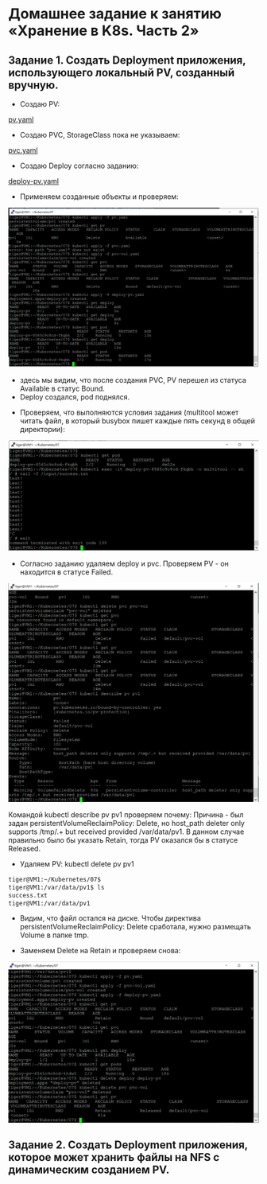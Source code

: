 # Домашнее задание к занятию «Хранение в K8s. Часть 2»

## Задание 1. Создать Deployment приложения, использующего локальный PV, созданный вручную.

* Создаю PV:

[pv.yaml](https://github.com/A-Tagir/kubernetes/blob/main/07/pv.yaml)

* Создаю PVC, StorageClass пока не указываем:

[pvc.yaml](https://github.com/A-Tagir/kubernetes/blob/main/07/pvc-vol.yaml)

* Создаю Deploy согласно заданию:

[deploy-pv.yaml](https://github.com/A-Tagir/kubernetes/blob/main/07/deploy-pv.yaml)

* Применяем созданные объекты и проверяем:

![apply_ok](https://github.com/A-Tagir/kubernetes/blob/main/07/Kubernetes07_pvc_apply_ok.png)

- здесь мы видим, что после создания PVC, PV перешел из  статуса Available в статус Bound.
- Deploy создался, pod поднялся.

* Проверяем, что выполняются условия задания (multitool может читать файл, в который busybox пишет каждые пять секунд в общей директории):

![read-write_OK](https://github.com/A-Tagir/kubernetes/blob/main/07/Kubernetes07_pvc_r-w_ok.png)

* Согласно заданию удаляем deploy и pvc. Проверяем PV - он находится в статусе Failed. 

![PV-Error](https://github.com/A-Tagir/kubernetes/blob/main/07/Kubernetes07_pv_error.png)

  Командой  kubectl describe pv pv1  проверяем почему:
  Причина - был задан persistentVolumeReclaimPolicy: Delete, но host_path deleter only supports /tmp/.+ but received provided /var/data/pv1. В данном случае правильно было бы указать Retain, тогда PV оказался бы в статусе Released.

* Удаляем PV: kubectl delete pv pv1
```
tiger@VM1:~/Kubernetes/07$
tiger@VM1:/var/data/pv1$ ls
success.txt
tiger@VM1:/var/data/pv1
```

* Видим, что файл остался на диске. Чтобы директива persistentVolumeReclaimPolicy: Delete сработала, нужно размещать 
  Volume в папке tmp.

* Заменяем Delete на Retain и проверяем снова:

![PV-Released](https://github.com/A-Tagir/kubernetes/blob/main/07/Kubernetes07_pv_released.png)

## Задание 2. Создать Deployment приложения, которое может хранить файлы на NFS с динамическим созданием PV.

